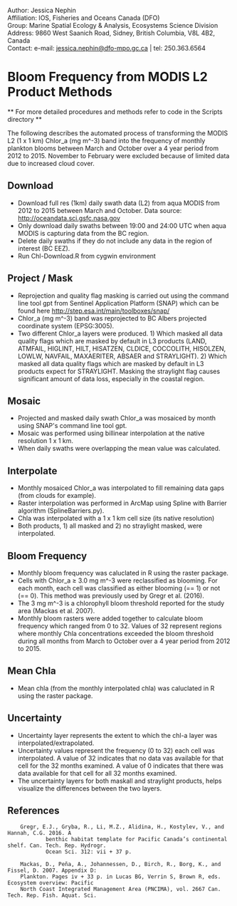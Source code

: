 ﻿ Author:       Jessica Nephin  
 Affiliation:   IOS, Fisheries and Oceans Canada (DFO)  
 Group:        Marine Spatial Ecology & Analysis, Ecosystems Science Division  
 Address:      9860 West Saanich Road, Sidney, British Columbia, V8L 4B2, Canada  
 Contact:      e-mail: jessica.nephin@dfo-mpo.gc.ca | tel: 250.363.6564  


Bloom Frequency from MODIS L2 Product Methods
=============================================

** For more detailed procedures and methods refer to code in the Scripts directory **

The following describes the automated process of transforming the MODIS L2 (1 x 1 km) Chlor_a
(mg m^-3) band into the frequency of monthly plankton blooms between March and October
over a 4 year period from 2012 to 2015. November to February were excluded because of limited 
data due to increased cloud cover.


Download
--------
* Download full res (1km) daily swath data (L2) from aqua MODIS from 2012 to 2015 between
March and October. Data source: http://oceandata.sci.gsfc.nasa.gov
* Only download daily swaths between 19:00 and 24:00 UTC when aqua MODIS is capturing data
from the BC region.
* Delete daily swaths if they do not include any data in the region of interest (BC EEZ).
* Run Chl-Download.R from cygwin environment


Project / Mask
--------------
* Reprojection and quality flag masking is carried out using the command line tool gpt from
 Sentinel Application Platform (SNAP) which can be found here http://step.esa.int/main/toolboxes/snap/
* Chlor_a (mg m^-3) band was reprojected to BC Albers projected coordinate system (EPSG:3005).
* Two different Chlor_a layers were produced. 1) Which masked all data quality flags which are masked
by default in L3 products (LAND, ATMFAIL, HIGLINT, HILT, HISATZEN, CLDICE, COCCOLITH, HISOLZEN, LOWLW,
NAVFAIL, MAXAERITER, ABSAER and STRAYLIGHT). 2) Which masked all data quality flags which are masked
by default in L3 products expect for STRAYLIGHT. Masking the straylight flag causes significant amount
of data loss, especially in the coastal region.


Mosaic
------
* Projected and masked daily swath Chlor_a was mosaiced by month using SNAP's command line tool gpt.
* Mosaic was performed using billinear interpolation at the native resolution 1 x 1 km.
* When daily swaths were overlapping the mean value was calculated.


Interpolate
-----------
* Monthly mosaiced Chlor_a was interpolated to fill remaining data gaps (from clouds for example).
* Raster interpolation was performed in ArcMap using Spline with Barrier algorithm (SplineBarriers.py).
* Chla was interpolated with a 1 x 1 km cell size (its native resolution)
* Both products, 1) all masked and 2) no straylight masked, were interpolated.


Bloom Frequency
----------------
* Monthly bloom frequency was caluclated in R using the raster package.
* Cells with Chlor_a ≥ 3.0 mg m^-3 were reclassified as blooming. For each month, each cell was
classified as either blooming (== 1) or not (== 0). This method was previously used by Gregr et al. (2016).
* The 3 mg m^-3 is a chlorophyll bloom threshold reported for the study area (Mackas et al. 2007).
* Monthly bloom rasters were added together to calculate bloom frequency which ranged from 0 to 32.
Values of 32 represent regions where monthly Chla concentrations exceeded the bloom threshold during
all months from March to October over a 4 year period from 2012 to 2015.


Mean Chla
---------
* Mean chla (from the monthly interpolated chla) was caluclated in R using the raster package.


Uncertainty
-----------
* Uncertainty layer represents the extent to which the chl-a layer was interpolated/extrapolated.
* Uncertainty values represent the frequency (0 to 32) each cell was interpolated. A value of 32
indicates that no data vas available for that cell for the 32 months examined. A value of 0 indicates
that there was data available for that cell for all 32 months examined.
* The uncertainty layers for both maskall and straylight products, helps visualize the
differences between the two layers.


References
----------

		Gregr, E.J., Gryba, R., Li, M.Z., Alidina, H., Kostylev, V., and Hannah, C.G. 2016. A 
                benthic habitat template for Pacific Canada’s continental shelf. Can. Tech. Rep. Hydrogr. 
                Ocean Sci. 312: vii + 37 p.

		Mackas, D., Peña, A., Johannessen, D., Birch, R., Borg, K., and Fissel, D. 2007. Appendix D:
		Plankton. Pages iv + 33 p. in Lucas BG, Verrin S, Brown R, eds. Ecosystem overview: Pacific
		North Coast Integrated Management Area (PNCIMA), vol. 2667 Can. Tech. Rep. Fish. Aquat. Sci.
